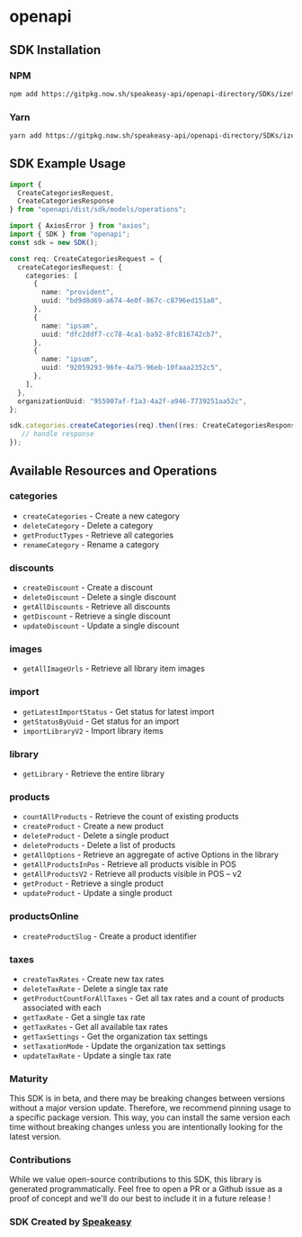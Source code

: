 # openapi

<!-- Start SDK Installation -->
## SDK Installation

### NPM

```bash
npm add https://gitpkg.now.sh/speakeasy-api/openapi-directory/SDKs/izettle.com/products/1.0.0/typescript
```

### Yarn

```bash
yarn add https://gitpkg.now.sh/speakeasy-api/openapi-directory/SDKs/izettle.com/products/1.0.0/typescript
```
<!-- End SDK Installation -->

## SDK Example Usage
<!-- Start SDK Example Usage -->
```typescript
import {
  CreateCategoriesRequest,
  CreateCategoriesResponse
} from "openapi/dist/sdk/models/operations";

import { AxiosError } from "axios";
import { SDK } from "openapi";
const sdk = new SDK();

const req: CreateCategoriesRequest = {
  createCategoriesRequest: {
    categories: [
      {
        name: "provident",
        uuid: "bd9d8d69-a674-4e0f-867c-c8796ed151a0",
      },
      {
        name: "ipsam",
        uuid: "dfc2ddf7-cc78-4ca1-ba92-8fc816742cb7",
      },
      {
        name: "ipsum",
        uuid: "92059293-96fe-4a75-96eb-10faaa2352c5",
      },
    ],
  },
  organizationUuid: "955907af-f1a3-4a2f-a946-7739251aa52c",
};

sdk.categories.createCategories(req).then((res: CreateCategoriesResponse | AxiosError) => {
   // handle response
});
```
<!-- End SDK Example Usage -->

<!-- Start SDK Available Operations -->
## Available Resources and Operations


### categories

* `createCategories` - Create a new category
* `deleteCategory` - Delete a category
* `getProductTypes` - Retrieve all categories
* `renameCategory` - Rename a category

### discounts

* `createDiscount` - Create a discount
* `deleteDiscount` - Delete a single discount 
* `getAllDiscounts` - Retrieve all discounts
* `getDiscount` - Retrieve a single discount
* `updateDiscount` - Update a single discount

### images

* `getAllImageUrls` - Retrieve all library item images

### import

* `getLatestImportStatus` - Get status for latest import
* `getStatusByUuid` - Get status for an import
* `importLibraryV2` - Import library items

### library

* `getLibrary` - Retrieve the entire library

### products

* `countAllProducts` - Retrieve the count of existing products
* `createProduct` - Create a new product
* `deleteProduct` - Delete a single product
* `deleteProducts` - Delete a list of products
* `getAllOptions` - Retrieve an aggregate of active Options in the library
* `getAllProductsInPos` - Retrieve all products visible in POS
* `getAllProductsV2` - Retrieve all products visible in POS – v2
* `getProduct` - Retrieve a single product
* `updateProduct` - Update a single product

### productsOnline

* `createProductSlug` - Create a product identifier

### taxes

* `createTaxRates` - Create new tax rates
* `deleteTaxRate` - Delete a single tax rate
* `getProductCountForAllTaxes` - Get all tax rates and a count of products associated with each
* `getTaxRate` - Get a single tax rate
* `getTaxRates` - Get all available tax rates
* `getTaxSettings` - Get the organization tax settings 
* `setTaxationMode` - Update the organization tax settings
* `updateTaxRate` - Update a single tax rate
<!-- End SDK Available Operations -->

### Maturity

This SDK is in beta, and there may be breaking changes between versions without a major version update. Therefore, we recommend pinning usage
to a specific package version. This way, you can install the same version each time without breaking changes unless you are intentionally
looking for the latest version.

### Contributions

While we value open-source contributions to this SDK, this library is generated programmatically.
Feel free to open a PR or a Github issue as a proof of concept and we'll do our best to include it in a future release !

### SDK Created by [Speakeasy](https://docs.speakeasyapi.dev/docs/using-speakeasy/client-sdks)

